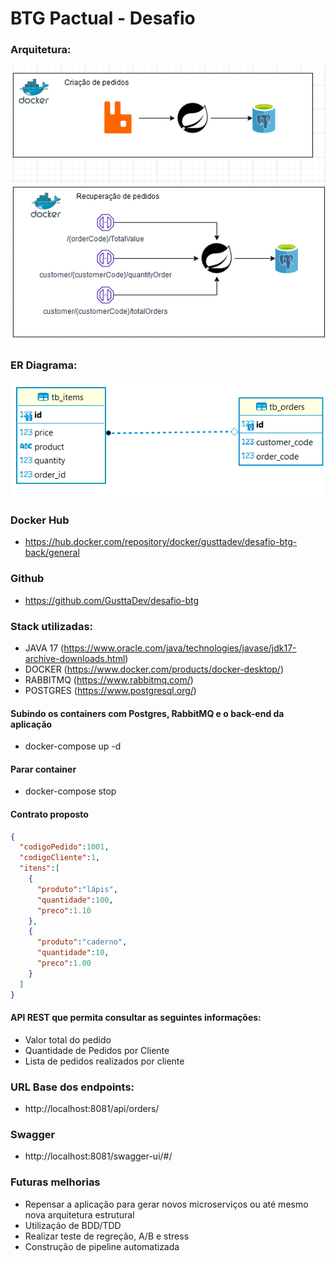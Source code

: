 # BTG Pactual - Desafio

### Arquitetura:
![](arquitetura.jpg)

### ER Diagrama:
![](bd.jpg)

### Docker Hub

- https://hub.docker.com/repository/docker/gusttadev/desafio-btg-back/general

### Github

- https://github.com/GusttaDev/desafio-btg

### Stack utilizadas:

- JAVA 17 (https://www.oracle.com/java/technologies/javase/jdk17-archive-downloads.html)
- DOCKER (https://www.docker.com/products/docker-desktop/)
- RABBITMQ (https://www.rabbitmq.com/)
- POSTGRES (https://www.postgresql.org/)

#### Subindo os containers com Postgres, RabbitMQ e o back-end da aplicação
- docker-compose up -d

#### Parar container
- docker-compose stop

#### Contrato proposto

```json
{
  "codigoPedido":1001,
  "codigoCliente":1,
  "itens":[
    {
      "produto":"lápis",
      "quantidade":100,
      "preco":1.10
    },
    {
      "produto":"caderno",
      "quantidade":10,
      "preco":1.00
    }
  ]
}

```

#### API REST que permita consultar as seguintes informações:
- Valor total do pedido
- Quantidade de Pedidos por Cliente
- Lista de pedidos realizados por cliente

### URL Base dos endpoints:

- http://localhost:8081/api/orders/

### Swagger

- http://localhost:8081/swagger-ui/#/

### Futuras melhorias

- Repensar a aplicação para gerar novos microserviços ou até mesmo nova arquitetura estrutural
- Utilização de BDD/TDD
- Realizar teste de regreção, A/B e stress
- Construção de pipeline automatizada